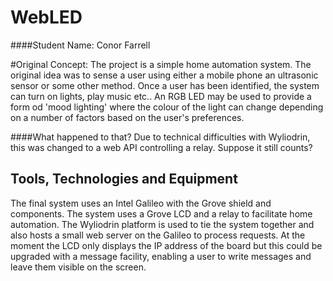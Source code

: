 # WebLED
####Student Name:  Conor Farrell

#Original Concept:
The project is a simple home automation system. The original idea was to sense a user using either a mobile phone an ultrasonic sensor or some other method. 
Once a user has been identified, the system can turn on lights, play music etc.. An RGB LED may be used to provide a form od 'mood lighting' where the colour of the light can change depending on a number of factors based on the user's preferences.


####What happened to that?
Due to technical difficulties with Wyliodrin, this was changed to a web API controlling a relay. Suppose it still counts?

## Tools, Technologies and Equipment

The final system uses an Intel Galileo with the Grove shield and components. The system uses a Grove LCD and a relay to facilitate home automation. The Wyliodrin platform is used to tie the system together and also hosts a small web server on the Galileo to process requests. At the moment the LCD only displays the IP address of the board but this could be upgraded with a message facility, enabling a user to write messages and leave them visible on the screen.



